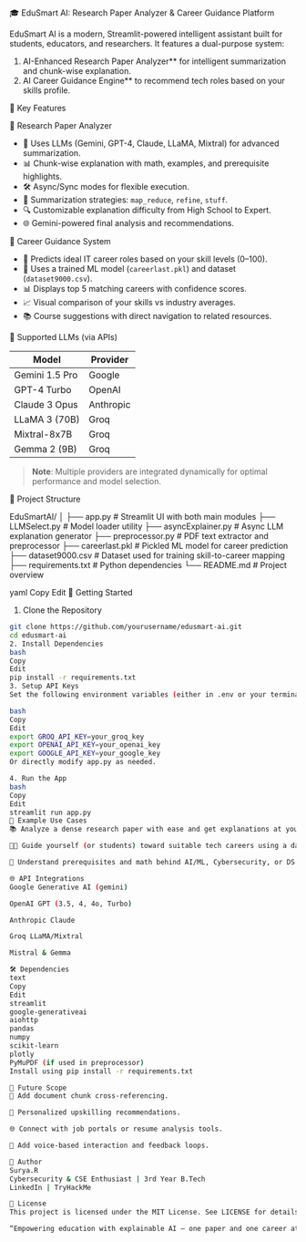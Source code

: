 🎓 EduSmart AI: Research Paper Analyzer & Career Guidance Platform

EduSmart AI is a modern, Streamlit-powered intelligent assistant built for students, educators, and researchers. It features a dual-purpose system:
1. AI-Enhanced Research Paper Analyzer** for intelligent summarization and chunk-wise explanation.
2. AI Career Guidance Engine** to recommend tech roles based on your skills profile.

🚀 Key Features

📄 Research Paper Analyzer
- 🧠 Uses LLMs (Gemini, GPT-4, Claude, LLaMA, Mixtral) for advanced summarization.
- 📊 Chunk-wise explanation with math, examples, and prerequisite highlights.
- 🛠️ Async/Sync modes for flexible execution.
- 🧾 Summarization strategies: `map_reduce`, `refine`, `stuff`.
- 🔍 Customizable explanation difficulty from High School to Expert.
- 🌐 Gemini-powered final analysis and recommendations.

💼 Career Guidance System
- 🎯 Predicts ideal IT career roles based on your skill levels (0–100).
- 🔢 Uses a trained ML model (`careerlast.pkl`) and dataset (`dataset9000.csv`).
- 📊 Displays top 5 matching careers with confidence scores.
- 📈 Visual comparison of your skills vs industry averages.
- 📚 Course suggestions with direct navigation to related resources.

🧠 Supported LLMs (via APIs)

| Model            | Provider   |
|------------------|------------|
| Gemini 1.5 Pro   | Google     |
| GPT-4 Turbo      | OpenAI     |
| Claude 3 Opus    | Anthropic  |
| LLaMA 3 (70B)    | Groq       |
| Mixtral-8x7B     | Groq       |
| Gemma 2 (9B)     | Groq       |

> **Note**: Multiple providers are integrated dynamically for optimal performance and model selection.

📁 Project Structure

EduSmartAI/
│
├── app.py # Streamlit UI with both main modules
├── LLMSelect.py # Model loader utility
├── asyncExplainer.py # Async LLM explanation generator
├── preprocessor.py # PDF text extractor and preprocessor
├── careerlast.pkl # Pickled ML model for career prediction
├── dataset9000.csv # Dataset used for training skill-to-career mapping
├── requirements.txt # Python dependencies
└── README.md # Project overview

yaml
Copy
Edit
🔧 Getting Started
1. Clone the Repository

```bash
git clone https://github.com/yourusername/edusmart-ai.git
cd edusmart-ai
2. Install Dependencies
bash
Copy
Edit
pip install -r requirements.txt
3. Setup API Keys
Set the following environment variables (either in .env or your terminal):

bash
Copy
Edit
export GROQ_API_KEY=your_groq_key
export OPENAI_API_KEY=your_openai_key
export GOOGLE_API_KEY=your_google_key
Or directly modify app.py as needed.

4. Run the App
bash
Copy
Edit
streamlit run app.py
🧪 Example Use Cases
📚 Analyze a dense research paper with ease and get explanations at your understanding level.

🧑‍🎓 Guide yourself (or students) toward suitable tech careers using a data-driven ML model.

🔢 Understand prerequisites and math behind AI/ML, Cybersecurity, or DS topics.

🌐 API Integrations
Google Generative AI (gemini)

OpenAI GPT (3.5, 4, 4o, Turbo)

Anthropic Claude

Groq LLaMA/Mixtral

Mistral & Gemma

🛠️ Dependencies
text
Copy
Edit
streamlit
google-generativeai
aiohttp
pandas
numpy
scikit-learn
plotly
PyMuPDF (if used in preprocessor)
Install using pip install -r requirements.txt

📌 Future Scope
🔄 Add document chunk cross-referencing.

🎯 Personalized upskilling recommendations.

🌐 Connect with job portals or resume analysis tools.

🤖 Add voice-based interaction and feedback loops.

👤 Author
Surya.R
Cybersecurity & CSE Enthusiast | 3rd Year B.Tech
LinkedIn | TryHackMe

📜 License
This project is licensed under the MIT License. See LICENSE for details.

“Empowering education with explainable AI — one paper and one career at a time.” 🌱
